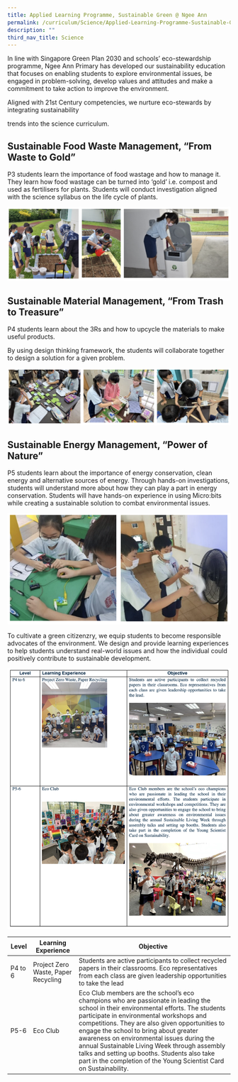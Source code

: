 ```yaml
---
title: Applied Learning Programme, Sustainable Green @ Ngee Ann
permalink: /curriculum/Science/Applied-Learning-Programme-Sustainable-Green-at-Ngee-Ann/
description: ""
third_nav_title: Science
---
```

In line with Singapore Green Plan 2030 and schools’ eco-stewardship programme, Ngee Ann Primary has developed our sustainability education that focuses on enabling students to explore environmental issues, be engaged in problem-solving, develop values and attitudes and make a commitment to take action to improve the environment.

Aligned with 21st Century competencies, we nurture eco-stewards by integrating sustainability

trends into the science curriculum.

Sustainable Food Waste Management, “From Waste to Gold”
-------------------------------------------------------

P3 students learn the importance of food wastage and how to manage it. They learn how food wastage can be turned into ‘gold’ i.e. compost and used as fertilisers for plants. Students will conduct investigation aligned with the science syllabus on the life cycle of plants.

![](/images/alpscience.png)

Sustainable Material Management, “From Trash to Treasure”
---------------------------------------------------------

P4 students learn about the 3Rs and how to upcycle the materials to make useful products.

By using design thinking framework, the students will collaborate together to design a solution for a given problem.

![](/images/alpscience2.png)

Sustainable Energy Management, “Power of Nature”
------------------------------------------------

P5 students learn about the importance of energy conservation, clean energy and alternative sources of energy. Through hands-on investigations, students will understand more about how they can play a part in energy conservation. Students will have hands-on experience in using Micro:bits while creating a sustainable solution to combat environmental issues.

![](/images/alpscience3.png)

To cultivate a green citizenzry, we equip students to become responsible advocates of the environment. We design and provide learning experiences to help students understand real-world issues and how the individual could positively contribute to sustainable development.

![](/images/alpscience4.png)

| Level | Learning Experience | Objective |
| -------- | -------- | -------- |
|P4 to 6|Project Zero Waste, Paper Recycling| Students are active participants to collect recycled papers in their classrooms. Eco representatives from each class are given leadership opportunities to take the lead|
|P5-6|Eco Club|Eco Club members are the school’s eco champions who are passionate in leading the school in their environmental efforts. The students participate in environmental workshops and competitions. They are also given opportunities to engage the school to bring about greater awareness on environmental issues during the annual Sustainable Living Week through assembly talks and setting up booths. Students also take part in the completion of the Young Scientist Card on Sustainability. 


